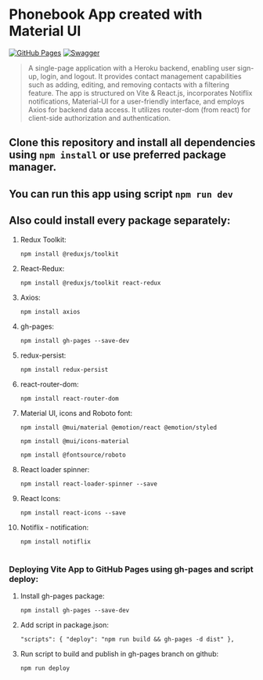 # Phonebook App created with Material UI 
[![GitHub Pages](https://img.shields.io/badge/GitHub%20Pages-gray)](https://marcinbolt.github.io/Phonebook/) [![Swagger](https://img.shields.io/badge/API%20Documentation-Swagger-green)](https://connections-api.herokuapp.com/docs/#/User)

>A single-page application with a Heroku backend, enabling user sign-up, login, and logout. It provides contact management capabilities such as adding, editing, and removing contacts with a filtering feature. The app is structured on Vite & React.js, incorporates Notiflix notifications, Material-UI for a user-friendly interface, and employs Axios for backend data access. It utilizes router-dom (from react) for client-side authorization and authentication.

## Clone this repository and install all dependencies using ```npm install``` or use preferred package manager.
## You can run this app using script ```npm run dev```

## Also could install every package separately:

1. Redux Toolkit:

   ```npm install @reduxjs/toolkit```

2. React-Redux:

   ```npm install @reduxjs/toolkit react-redux```

3. Axios:

   ```npm install axios```

4. gh-pages:

   ```npm install gh-pages --save-dev```

5. redux-persist:

   ```npm install redux-persist```

6. react-router-dom:

   ```npm install react-router-dom```

7. Material UI, icons and Roboto font:

   ```npm install @mui/material @emotion/react @emotion/styled```

   ```npm install @mui/icons-material```
   
   ```npm install @fontsource/roboto```

8. React loader spinner:

   ```npm install react-loader-spinner --save```

9. React Icons:

   ```npm install react-icons --save```

10. Notiflix - notification:

    ```npm install notiflix```


# 
### Deploying Vite App to GitHub Pages using gh-pages and script deploy:

1. Install gh-pages package:

   ```npm install gh-pages --save-dev```

2. Add script in package.json:

   ```"scripts": { "deploy": "npm run build && gh-pages -d dist" },```

3. Run script to build and publish in gh-pages branch on github:

   ```npm run deploy```
